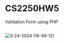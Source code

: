 # CS2250HW5
Validation Form using PHP
## 

![3-24-2024 (18-49-12)](https://github.com/yngerges-pro/Form/assets/102266055/84c084b1-e8f1-4a37-8bdb-c51a21215725)

